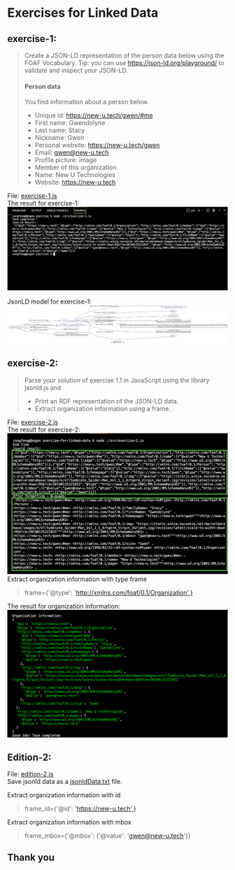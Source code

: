 # Exercises for Linked Data

## exercise-1:

> Create a JSON-LD representation of the person data below using the FOAF Vocabulary.
> Tip: you can use https://json-ld.org/playground/ to validate and inspect your JSON-LD.
> #### Person data
> You find information about a person below.
> * Unique id: https://new-u.tech/gwen/#me
> * First name: Gwendolyne
> * Last name: Stacy
> * Nickname: Gwen
> * Personal website: https://new-u.tech/gwen
> * Email: gwen@new-u.tech
> * Profile picture: image
> * Member of this organization
> * Name: New U Technologies
> * Website: https://new-u.tech


File: [exercise-1.js](./src/exercise-1.js)  
The result for exercise-1:
![console result](./img/result1.png)

JsonLD model for exercise-1:
![Jsonld model](./img/rdf-grapher.png)

## exercise-2:
>Parse your solution of exercise 1.1 in JavaScript using the library jsonld.js and
> * Print an RDF representation of the JSON-LD data.
> * Extract organization information using a frame.

File: [exercise-2.js](./src/exercise-2.js)  
The result for exercise-2:
![console result](./img/result2.png)
Extract organization information with type frame 
>frame={'@type': 'http://xmlns.com/foaf/0.1/Organization',} 

The result for organization information:
![console result](./img/Organisation.png)
## Edition-2:

File: [edition-2.js](./src/edition-2.js)    
Save jsonld data as a [jsonldData.txt](./data/jsonldData.txt) file. 

Extract organization information with id 
>frame_id={'@id': 'https://new-u.tech',}

Extract organization information with mbox
>frame_mbox={'@mbox': {'@value': 'gwen@new-u.tech'}}

## Thank you